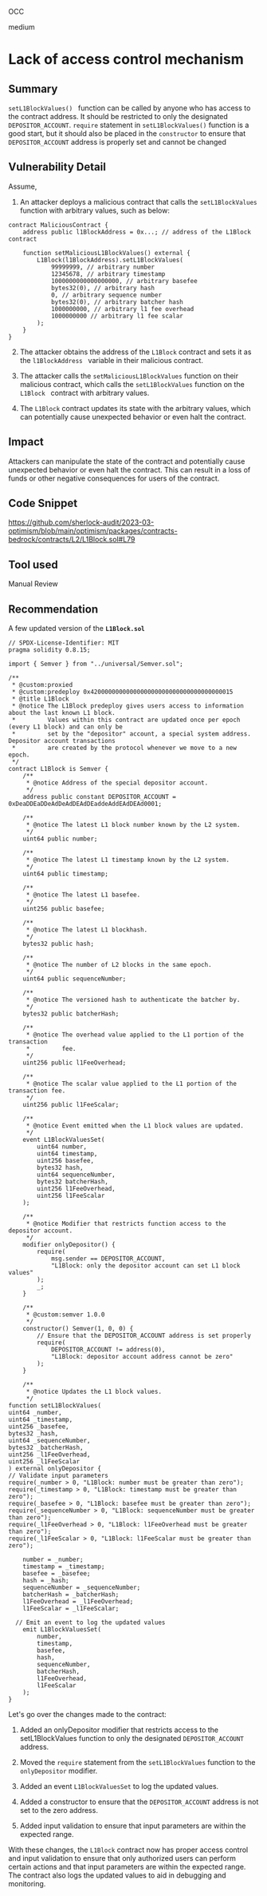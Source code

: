 OCC

medium

# Lack of access control mechanism

## Summary

`setL1BlockValues() ` function can be called by anyone who has access to the contract address. It should be restricted to only the designated `DEPOSITOR_ACCOUNT`. `require`  statement in  `setL1BlockValues()` function is a good start, but it should also be placed in the `constructor` to ensure that  `DEPOSITOR_ACCOUNT` address is properly set and cannot be changed

## Vulnerability Detail

Assume, 
1. An attacker deploys a malicious contract that calls the `setL1BlockValues` function with arbitrary values, such as below:

```solidity
contract MaliciousContract {
    address public l1BlockAddress = 0x...; // address of the L1Block contract

    function setMaliciousL1BlockValues() external {
        L1Block(l1BlockAddress).setL1BlockValues(
            99999999, // arbitrary number
            12345678, // arbitrary timestamp
            1000000000000000000, // arbitrary basefee
            bytes32(0), // arbitrary hash
            0, // arbitrary sequence number
            bytes32(0), // arbitrary batcher hash
            1000000000, // arbitrary l1 fee overhead
            1000000000 // arbitrary l1 fee scalar
        );
    }
}
```
2. The attacker obtains the address of the `L1Block` contract and sets it as the `l1BlockAddress ` variable in their malicious contract.

3. The attacker calls the `setMaliciousL1BlockValues` function on their malicious contract, which calls the `setL1BlockValues` function on the `L1Block ` contract with arbitrary values.

4. The `L1Block` contract updates its state with the arbitrary values, which can potentially cause unexpected behavior or even halt the contract.


## Impact
Attackers can manipulate the state of the contract and potentially cause unexpected behavior or even halt the contract. This can result in a loss of funds or other negative consequences for users of the contract.

## Code Snippet
https://github.com/sherlock-audit/2023-03-optimism/blob/main/optimism/packages/contracts-bedrock/contracts/L2/L1Block.sol#L79

## Tool used

Manual Review

## Recommendation
A few updated version of the **`L1Block.sol`**

```solidity
// SPDX-License-Identifier: MIT
pragma solidity 0.8.15;

import { Semver } from "../universal/Semver.sol";

/**
 * @custom:proxied
 * @custom:predeploy 0x4200000000000000000000000000000000000015
 * @title L1Block
 * @notice The L1Block predeploy gives users access to information about the last known L1 block.
 *         Values within this contract are updated once per epoch (every L1 block) and can only be
 *         set by the "depositor" account, a special system address. Depositor account transactions
 *         are created by the protocol whenever we move to a new epoch.
 */
contract L1Block is Semver {
    /**
     * @notice Address of the special depositor account.
     */
    address public constant DEPOSITOR_ACCOUNT = 0xDeaDDEaDDeAdDeAdDEAdDEaddeAddEAdDEAd0001;

    /**
     * @notice The latest L1 block number known by the L2 system.
     */
    uint64 public number;

    /**
     * @notice The latest L1 timestamp known by the L2 system.
     */
    uint64 public timestamp;

    /**
     * @notice The latest L1 basefee.
     */
    uint256 public basefee;

    /**
     * @notice The latest L1 blockhash.
     */
    bytes32 public hash;

    /**
     * @notice The number of L2 blocks in the same epoch.
     */
    uint64 public sequenceNumber;

    /**
     * @notice The versioned hash to authenticate the batcher by.
     */
    bytes32 public batcherHash;

    /**
     * @notice The overhead value applied to the L1 portion of the transaction
     *         fee.
     */
    uint256 public l1FeeOverhead;

    /**
     * @notice The scalar value applied to the L1 portion of the transaction fee.
     */
    uint256 public l1FeeScalar;

    /**
     * @notice Event emitted when the L1 block values are updated.
     */
    event L1BlockValuesSet(
        uint64 number,
        uint64 timestamp,
        uint256 basefee,
        bytes32 hash,
        uint64 sequenceNumber,
        bytes32 batcherHash,
        uint256 l1FeeOverhead,
        uint256 l1FeeScalar
    );

    /**
     * @notice Modifier that restricts function access to the depositor account.
     */
    modifier onlyDepositor() {
        require(
            msg.sender == DEPOSITOR_ACCOUNT,
            "L1Block: only the depositor account can set L1 block values"
        );
        _;
    }

    /**
     * @custom:semver 1.0.0
     */
    constructor() Semver(1, 0, 0) {
        // Ensure that the DEPOSITOR_ACCOUNT address is set properly
        require(
            DEPOSITOR_ACCOUNT != address(0),
            "L1Block: depositor account address cannot be zero"
        );
    }

    /**
     * @notice Updates the L1 block values.
     */
function setL1BlockValues(
uint64 _number,
uint64 _timestamp,
uint256 _basefee,
bytes32 _hash,
uint64 _sequenceNumber,
bytes32 _batcherHash,
uint256 _l1FeeOverhead,
uint256 _l1FeeScalar
) external onlyDepositor {
// Validate input parameters
require(_number > 0, "L1Block: number must be greater than zero");
require(_timestamp > 0, "L1Block: timestamp must be greater than zero");
require(_basefee > 0, "L1Block: basefee must be greater than zero");
require(_sequenceNumber > 0, "L1Block: sequenceNumber must be greater than zero");
require(_l1FeeOverhead > 0, "L1Block: l1FeeOverhead must be greater than zero");
require(_l1FeeScalar > 0, "L1Block: l1FeeScalar must be greater than zero");

    number = _number;
    timestamp = _timestamp;
    basefee = _basefee;
    hash = _hash;
    sequenceNumber = _sequenceNumber;
    batcherHash = _batcherHash;
    l1FeeOverhead = _l1FeeOverhead;
    l1FeeScalar = _l1FeeScalar;

  // Emit an event to log the updated values
    emit L1BlockValuesSet(
        number,
        timestamp,
        basefee,
        hash,
        sequenceNumber,
        batcherHash,
        l1FeeOverhead,
        l1FeeScalar
    );
}
```

Let's go over the changes made to the contract:

1. Added an onlyDepositor modifier that restricts access to the setL1BlockValues function to only the designated `DEPOSITOR_ACCOUNT` address.

2. Moved the `require` statement from the `setL1BlockValues` function to the `onlyDepositor` modifier.

3. Added an event `L1BlockValuesSet` to log the updated values.

4. Added a constructor to ensure that the `DEPOSITOR_ACCOUNT` address is not set to the zero address.

5. Added input validation to ensure that input parameters are within the expected range.

With these changes, the `L1Block` contract now has proper access control and input validation to ensure that only authorized users can perform certain actions and that input parameters are within the expected range. The contract also logs the updated values to aid in debugging and monitoring.
